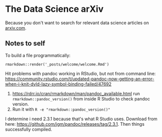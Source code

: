 # The Data Science arXiv

Because you don't want to search for relevant data science articles on [arxiv.com](www.arxiv.com).

## Notes to self
To build a file programmatically:
```
rmarkdown::render('_posts/welcome/welcome.Rmd')
```

Hit problems with pandoc working in RStudio, but not from command line:
https://community.rstudio.com/t/updated-pandoc-now-getting-an-error-when-i-knit-dyld-lazy-symbol-binding-failed/47692

1. https://rdrr.io/cran/rmarkdown/man/pandoc_available.html run `rmarkdown::pandoc_version()` from inside R Studio to check pandoc version.
2. Run it with `R -e "rmarkdown::pandoc_version()"`

I determine i need 2.3.1 because that's what R Studio uses. Download from here: https://github.com/jgm/pandoc/releases/tag/2.3.1. Then things successfully compiled.
